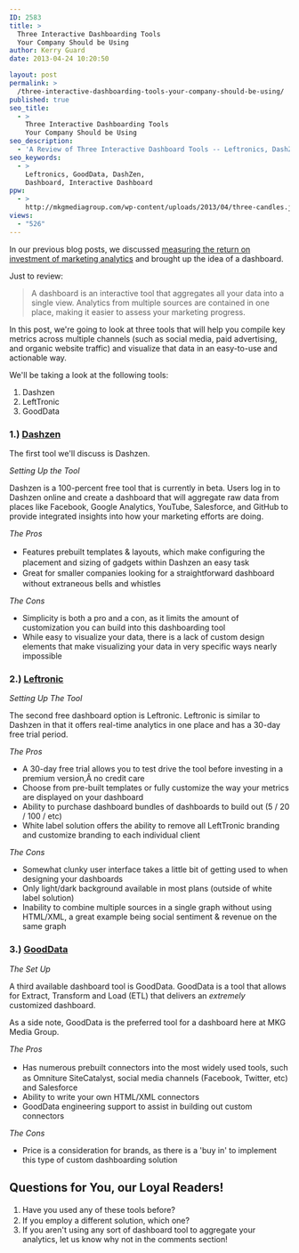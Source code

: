 ```yaml
---
ID: 2583
title: >
  Three Interactive Dashboarding Tools
  Your Company Should be Using
author: Kerry Guard
date: 2013-04-24 10:20:50

layout: post
permalink: >
  /three-interactive-dashboarding-tools-your-company-should-be-using/
published: true
seo_title:
  - >
    Three Interactive Dashboarding Tools
    Your Company Should be Using
seo_description:
  - 'A Review of Three Interactive Dashboard Tools -- Leftronics, DashZen & GoodData -- to Provide Marketers With a Single, Centralized View of their Business and Marketing Analytics'
seo_keywords:
  - >
    Leftronics, GoodData, DashZen,
    Dashboard, Interactive Dashboard
ppw:
  - >
    http://mkgmediagroup.com/wp-content/uploads/2013/04/three-candles.jpg
views:
  - "526"
---
```

<p>In our previous blog posts, we discussed <a title="The Cost, Return on Investment &amp; Benefits of Marketing Analytics" href="http://mkgmediagroup.com/the-cost-return-on-investment-benefits-of-marketing-analytics/" target="_blank">measuring the return on investment of marketing analytics</a> and brought up the idea of a dashboard.</p>
<p dir="ltr">Just to review:</p>

<blockquote>A dashboard is an interactive tool that aggregates all your data into a single view. Analytics from multiple sources are contained in one place, making it easier to assess your marketing progress.</blockquote>

<p>In this post, we're going to look at three tools that will help you compile key metrics across multiple channels (such as social media, paid advertising, and organic website traffic) and visualize that data in an easy-to-use and actionable way.</p>
<p>We'll be taking a look at the following tools:</p>

<ol>
	<li>Dashzen</span></li>
	<li>LeftTronic</li>
	<li>GoodData</li>
</ol>

<h3 dir="ltr">1.) <a href="https://www.dashzen.com/" target="_blank">Dashzen</a></h3>

<p>The first tool we'll discuss is Dashzen.</p>
<p><em>Setting Up the Tool</em></p>
<p>Dashzen is a 100-percent free tool that is currently in beta. Users log in to Dashzen online and create a dashboard that will aggregate raw data from places like Facebook, Google Analytics, YouTube, Salesforce, and GitHub to provide integrated insights into how your marketing efforts are doing.</p>

<p><em>The Pros</em></p>

<ul>
	<li><span style="line-height: 1.5em;">Features prebuilt templates &amp; layouts, which make configuring the placement and sizing of gadgets within Dashzen an easy task</span></li>
	<li><span style="line-height: 1.5em;">Great for smaller companies looking for a straightforward dashboard without extraneous bells and whistles</span></li>
</ul>

<p><em>The Cons</em></p>
<ul>
	<li><span style="line-height: 13.993056297302246px;">Simplicity is both a pro and a con, as it limits the amount of customization you can build into this dashboarding tool</span></li>
	<li>While easy to visualize your data, there is a lack of custom design elements that make visualizing your data in very specific ways nearly impossible</li>
</ul>
<h3>2.) <a href="https://www.leftronic.com/" target="_blank">Leftronic</a></h3>
<p><em>Setting Up The Tool</em></p>
<p>The second free dashboard option is Leftronic. Leftronic is similar to Dashzen in that it offers real-time analytics in one place and has a 30-day free trial period.</p>
<p><em>The Pros</em></p>

<ul>
	<li>A 30-day free trial allows you to test drive the tool before investing in a premium version,Â no credit care</li>
	<li>Choose from pre-built templates or fully customize the way your metrics are displayed on your dashboard</li>
	<li>Ability to purchase dashboard bundles of dashboards to build out (5 / 20 / 100 / etc)</li>
	<li>White label solution offers the ability to remove all LeftTronic branding and customize branding to each individual client</li>
</ul>
<p><em>The Cons</em></p>

<ul>
	<li><span style="line-height: 13.993056297302246px;">Somewhat clunky user interface takes a little bit of getting used to when designing your dashboards</span></li>
	<li>Only light/dark background available in most plans (outside of white label solution)</li>
	<li>Inability to combine multiple sources in a single graph without using HTML/XML, a great example being social sentiment &amp; revenue on the same graph</li>
</ul>

<h3>3.) <a href="http://www.gooddata.com/" target="_blank">GoodData</a></h3>
<p><em>The Set Up</em></p>

<p>A third available dashboard tool is GoodData. GoodData is a tool that allows for Extract, Transform and Load (ETL) that delivers an <em>extremely </em>customized dashboard.</p>

<p>As a side note, GoodData is the preferred tool for a dashboard here at MKG Media Group.</p>

<p><em>The Pros</em></p>
<ul>
	<li><span style="line-height: 1.5em;">Has numerous prebuilt connectors into the most widely used tools, such as Omniture SiteCatalyst, social media channels (Facebook, Twitter, etc) and Salesforce</span></li>
	<li>Ability to write your own HTML/XML connectors</li>
	<li>GoodData engineering support to assist in building out custom connectors</li>
</ul>

<p><em>The Cons</em></p>
<ul>
	<li><span style="line-height: 13.993056297302246px;">Price is a consideration for brands, as there is a 'buy in' to implement this type of custom dashboarding solution</span></li>
</ul>
<h2>Questions for You, our Loyal Readers!</h2>
<ol>
	<li><span style="line-height: 1.5em;">Have you used any of these tools before?</span></li>
	<li>If you employ a different solution, which one?</li>
	<li>If you aren't using any sort of dashboard tool to aggregate your analytics, let us know why not in the comments section!</li>
</ol>